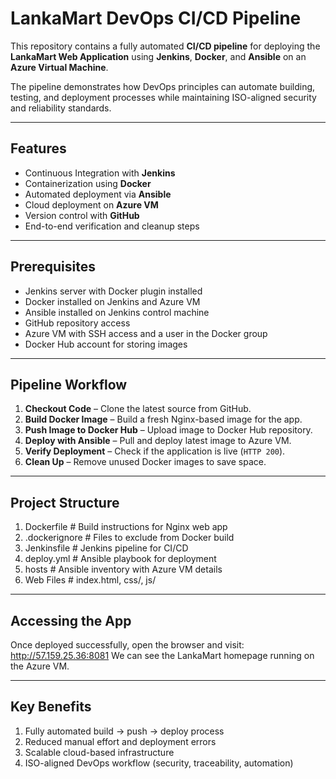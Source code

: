 #  LankaMart DevOps CI/CD Pipeline

This repository contains a fully automated **CI/CD pipeline** for deploying the **LankaMart Web Application** using **Jenkins**, **Docker**, and **Ansible** on an **Azure Virtual Machine**.

The pipeline demonstrates how DevOps principles can automate building, testing, and deployment processes while maintaining ISO-aligned security and reliability standards.

---

##  Features

- Continuous Integration with **Jenkins**
- Containerization using **Docker**
- Automated deployment via **Ansible**
- Cloud deployment on **Azure VM**
- Version control with **GitHub**
- End-to-end verification and cleanup steps

---

## Prerequisites
- Jenkins server with Docker plugin installed
- Docker installed on Jenkins and Azure VM
- Ansible installed on Jenkins control machine
- GitHub repository access
- Azure VM with SSH access and a user in the Docker group
- Docker Hub account for storing images

---

##  Pipeline Workflow

1. **Checkout Code** – Clone the latest source from GitHub.  
2. **Build Docker Image** – Build a fresh Nginx-based image for the app.  
3. **Push Image to Docker Hub** – Upload image to Docker Hub repository.  
4. **Deploy with Ansible** – Pull and deploy latest image to Azure VM.  
5. **Verify Deployment** – Check if the application is live (`HTTP 200`).  
6. **Clean Up** – Remove unused Docker images to save space.

---

##  Project Structure

1. Dockerfile # Build instructions for Nginx web app
2. .dockerignore # Files to exclude from Docker build
3. Jenkinsfile # Jenkins pipeline for CI/CD
4. deploy.yml # Ansible playbook for deployment
5. hosts # Ansible inventory with Azure VM details
6. Web Files # index.html, css/, js/

---

##  Accessing the App
Once deployed successfully, open the browser and visit:
http://57.159.25.36:8081
We can see the LankaMart homepage running on the Azure VM.

---

##  Key Benefits
1. Fully automated build → push → deploy process
2. Reduced manual effort and deployment errors
3. Scalable cloud-based infrastructure
4. ISO-aligned DevOps workflow (security, traceability, automation)
